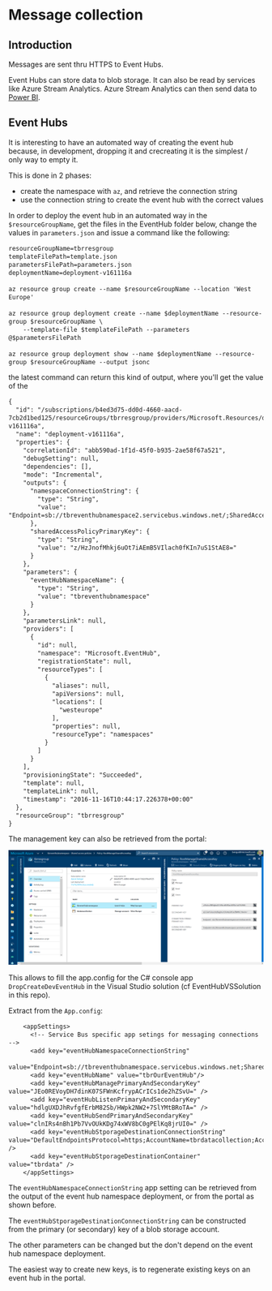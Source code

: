 # Message collection

## Introduction

Messages are sent thru HTTPS to Event Hubs. 

Event Hubs can store data to blob storage. It can also be read by services like Azure Stream Analytics.
Azure Stream Analytics can then send data to [Power BI](http://powerbi.com).

## Event Hubs

It is interesting to have an automated way of creating the event hub because, in development, dropping it and crecreating it is the simplest / only way to empty it.

This is done in 2 phases: 
- create the namespace with `az`, and retrieve the connection string
- use the connection string to create the event hub with the correct values

In order to deploy the event hub in an automated way in the `$resourceGroupName`, get the files in the EventHub folder below, 
change the values in `parameters.json` and issue a command like the following: 

```
resourceGroupName=tbrresgroup
templateFilePath=template.json
parametersFilePath=parameters.json
deploymentName=deployment-v161116a

az resource group create --name $resourceGroupName --location 'West Europe'

az resource group deployment create --name $deploymentName --resource-group $resourceGroupName \
    --template-file $templateFilePath --parameters @$parametersFilePath

az resource group deployment show --name $deploymentName --resource-group $resourceGroupName --output jsonc
```

the latest command can return this kind of output, where you'll get the value of the 



```
{
  "id": "/subscriptions/b4ed3d75-dd0d-4660-aacd-7cb2d1bed125/resourceGroups/tbrresgroup/providers/Microsoft.Resources/deployments/deployment-v161116a",
  "name": "deployment-v161116a",
  "properties": {
    "correlationId": "abb590ad-1f1d-45f0-b935-2ae58f67a521",
    "debugSetting": null,
    "dependencies": [],
    "mode": "Incremental",
    "outputs": {
      "namespaceConnectionString": {
        "type": "String",
        "value": "Endpoint=sb://tbreventhubnamespace2.servicebus.windows.net/;SharedAccessKeyName=RootManageSharedAccessKey;SharedAccessKey=z/HzJnofMhkj6uOt7iAEmB5VIlach0fKIn7uS1StAE8="
      },
      "sharedAccessPolicyPrimaryKey": {
        "type": "String",
        "value": "z/HzJnofMhkj6uOt7iAEmB5VIlach0fKIn7uS1StAE8="
      }
    },
    "parameters": {
      "eventHubNamespaceName": {
        "type": "String",
        "value": "tbreventhubnamespace"
      }
    },
    "parametersLink": null,
    "providers": [
      {
        "id": null,
        "namespace": "Microsoft.EventHub",
        "registrationState": null,
        "resourceTypes": [
          {
            "aliases": null,
            "apiVersions": null,
            "locations": [
              "westeurope"
            ],
            "properties": null,
            "resourceType": "namespaces"
          }
        ]
      }
    ],
    "provisioningState": "Succeeded",
    "template": null,
    "templateLink": null,
    "timestamp": "2016-11-16T10:44:17.226378+00:00"
  },
  "resourceGroup": "tbrresgroup"
}
```

The management key can also be retrieved from the portal: 

![](EventHub/img/get-management-key-from-portal.png)

This allows to fill the app.config for the C# console app `DropCreateDevEventHub` in the Visual Studio solution (cf EventHubVSSolution in this repo).

Extract from the `App.config`:

```
    <appSettings>
      <!-- Service Bus specific app setings for messaging connections -->
      <add key="eventHubNamespaceConnectionString"
        value="Endpoint=sb://tbreventhubnamespace.servicebus.windows.net;SharedAccessKeyName=RootManageSharedAccessKey;SharedAccessKey=z/HzJnofMhkj6uOt7iAEmB5VIlach0fKIn7uS1StAE8="/>
      <add key="eventHubName" value="tbrOurEventHub"/>
      <add key="eventHubManagePrimaryAndSecondaryKey" value="JEo0REVoyDH7dinK07SFWnKcfrypACrICs1de2hZSvU=" />
      <add key="eventHubListenPrimaryAndSecondaryKey" value="hdlgUXDJhRvfgfErbM82Sb/HWpk2NW2+7SlYMtBRoTA=" />
      <add key="eventHubSendPrimaryAndSecondaryKey"   value="clnIRs4nBh1Pb7VvOUkKDg74xWV8bC0gPElKq8jrUI0=" />
      <add key="eventHubStporageDestinationConnectionString" value="DefaultEndpointsProtocol=https;AccountName=tbrdatacollection;AccountKey=kjCcNxtjDMCaXLkDtl5MPyEYTfSaZm4YNGHnLGq8zx+KlB+NgCf/ivahtXGFm0QwjaulI3UuBUJjMUOKGFsxjw==" />
      <add key="eventHubStporageDestinationContainer"        value="tbrdata" />
    </appSettings>
```

The `eventHubNamespaceConnectionString` app setting can be retrieved from the output of the event hub namespace deployment, or from the portal as shown before. 

The `eventHubStporageDestinationConnectionString` can be constructed from the primary (or secondary) key of a blob storage account.

The other parameters can be changed but the don't depend on the event hub namespace deployment. 

The easiest way to create new keys, is to regenerate existing keys on an event hub in the portal.
